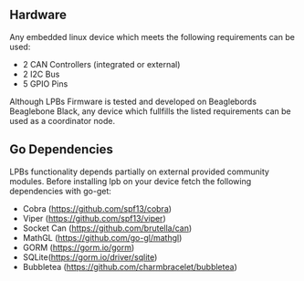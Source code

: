 ## Hardware
Any embedded linux device which meets the following requirements can be used:
- 2 CAN Controllers (integrated or external)
- 2 I2C Bus
- 5 GPIO Pins

Although LPBs Firmware is tested and developed on Beaglebords Beaglebone Black, any device
which fullfills the listed requirements can be used as a coordinator node.

## Go Dependencies
LPBs functionality depends partially on external provided community modules.
Before installing lpb on your device fetch the following dependencies with go-get:
- Cobra (https://github.com/spf13/cobra)
- Viper (https://github.com/spf13/viper)
- Socket Can (https://github.com/brutella/can)
- MathGL (https://github.com/go-gl/mathgl)
- GORM (https://gorm.io/gorm)
- SQLite(https://gorm.io/driver/sqlite)
- Bubbletea (https://github.com/charmbracelet/bubbletea)
